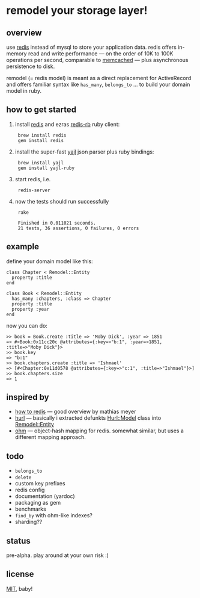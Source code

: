 # remodel your storage layer!


## overview

use [redis](http://github.com/antirez/redis) instead of mysql to store 
your application data. redis offers in-memory read and write performance &mdash;
on the order of 10K to 100K operations per second, comparable
to [memcached](http://memcached.org/) &mdash; plus asynchronous 
persistence to disk.

remodel (= redis model) is meant as a direct replacement for ActiveRecord and
offers familiar syntax like `has_many`, `belongs_to` ... to build
your domain model in ruby.


## how to get started

1. install [redis](http://github.com/antirez/redis) and ezras 
[redis-rb](http://github.com/ezmobius/redis-rb) ruby client:

		brew install redis
		gem install redis

2. install the super-fast [yajl](http://github.com/lloyd/yajl) json parser 
plus ruby bindings:

		brew install yajl
		gem install yajl-ruby

3. start redis, i.e.

		redis-server

4. now the tests should run successfully

		rake
	
		Finished in 0.011021 seconds.
		21 tests, 36 assertions, 0 failures, 0 errors


## example

define your domain model like this:

	class Chapter < Remodel::Entity
	  property :title
	end
	
	class Book < Remodel::Entity
	  has_many :chapters, :class => Chapter
	  property :title
	  property :year
	end
	
now you can do:

	>> book = Book.create :title => 'Moby Dick', :year => 1851
	=> #<Book:0x11cc20c @attributes={:key=>"b:1", :year=>1851, :title=>"Moby Dick"}>
	>> book.key
	=> "b:1"
	>> book.chapters.create :title => 'Ishmael'
	=> [#<Chapter:0x11d0578 @attributes={:key=>"c:1", :title=>"Ishmael"}>]
	>> book.chapters.size
	=> 1


## inspired by

* [how to redis](http://www.paperplanes.de/2009/10/30/how_to_redis.html) &mdash; good overview by mathias meyer
* [hurl](http://github.com/defunkt/hurl) &mdash; basically i extracted defunkts [Hurl::Model](http://github.com/defunkt/hurl/blob/master/models/model.rb) class into [Remodel::Entity](http://github.com/tlossen/remodel/blob/master/lib/remodel/entity.rb)
* [ohm](http://github.com/soveran/ohm) &mdash; object-hash mapping for redis. somewhat similar, but uses a different mapping approach.


## todo

* `belongs_to`
* `delete`
* custom key prefixes
* redis config
* documentation (yardoc)
* packaging as gem
* benchmarks
* `find_by` with ohm-like indexes?
* sharding??


## status

pre-alpha. play around at your own risk :)


## license

[MIT](http://github.com/tlossen/remodel/raw/master/LICENSE), baby!